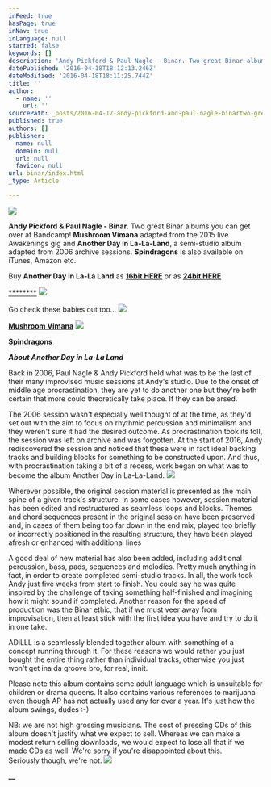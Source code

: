 ```yaml
---
inFeed: true
hasPage: true
inNav: true
inLanguage: null
starred: false
keywords: []
description: 'Andy Pickford & Paul Nagle - Binar. Two great Binar albums you can get over at Bandcamp! Mushroom Vimana adapted from the 2015 live Awakenings gig and Another Day in La-La-Land, a semi-studio album adapted from 2006 archive sessions. Spindragons is also available on iTunes, Amazon etc.'
datePublished: '2016-04-18T18:12:13.246Z'
dateModified: '2016-04-18T18:11:25.744Z'
title: ''
author:
  - name: ''
    url: ''
sourcePath: _posts/2016-04-17-andy-pickford-and-paul-nagle-binartwo-great-binar-albums-yo.md
published: true
authors: []
publisher:
  name: null
  domain: null
  url: null
  favicon: null
url: binar/index.html
_type: Article

---
```

![](https://the-grid-user-content.s3-us-west-2.amazonaws.com/422af8ca-717b-4407-a48d-29259acb0398.jpg)

**Andy Pickford & Paul Nagle - Binar**. Two great Binar albums you can get over at Bandcamp! **Mushroom Vimana** adapted from the 2015 live Awakenings gig and **Another Day in La-La-Land**, a semi-studio album adapted from 2006 archive sessions. **Spindragons** is also available on iTunes, Amazon etc.

Buy **Another Day in La-La Land** as **[16bit HERE][0]** or as **[24bit HERE][1]**

[****][0][****][1]
![](https://s3-us-west-2.amazonaws.com/the-grid-img/p/459f9f767e9c8698fc1d0172ba4cb55e0b7ad472.jpg)

Go check these babies out too...
![](https://the-grid-user-content.s3-us-west-2.amazonaws.com/95400300-cd14-492f-aa7f-4894bf91250c.jpg)

**[Mushroom Vimana][2]**
![](https://the-grid-user-content.s3-us-west-2.amazonaws.com/b42d77e4-99a5-4446-a379-0056c3f6eb3d.jpg)

**[Spindragons][3]**

**_About Another Day in La-La Land_**

Back in 2006, Paul Nagle & Andy Pickford held what was to be the last of their many improvised music sessions at Andy's studio. Due to the onset of middle age procrastination, they are yet to do another one but they're both certain that more could theoretically take place. If they can be arsed.

The 2006 session wasn't especially well thought of at the time, as they'd set out with the aim to focus on rhythmic percussion and minimalism and they weren't sure it had the desired outcome. As procrastination took its toll, the session was left on archive and was forgotten. At the start of 2016, Andy rediscovered the session and noticed that these were in fact ideal backing tracks and building blocks for something to be constructed upon. And thus, with procrastination taking a bit of a recess, work began on what was to become the album Another Day in La-La-Land.
![](https://the-grid-user-content.s3-us-west-2.amazonaws.com/d51a219c-9f8a-45fc-8a0b-28371f2056e7.jpg)

Wherever possible, the original session material is presented as the main spine of a given track's structure. In some cases however, session material has been edited and restructured as seamless loops and blocks. Themes and chord sequences present in the original session have been preserved and, in cases of them being too far down in the end mix, played too briefly or incorrectly positioned in the resulting structure, they have been played afresh or enhanced with additional lines

A good deal of new material has also been added, including additional percussion, bass, pads, sequences and melodies. Pretty much anything in fact, in order to create completed semi-studio tracks. In all, the work took Andy just five weeks from start to finish. You could say he was quite inspired by the challenge of taking something half-finished and imagining how it might sound if completed. Another reason for the speed of production was the Binar ethic, that if we must veer away from improvisation, then at least stick with the first idea you have and try to do it in one take.

ADiLLL is a seamlessly blended together album with something of a concept running through it. For these reasons we would rather you just bought the entire thing rather than individual tracks, otherwise you just won't get ina da groove bro, for real, innit.

Please note this album contains some adult language which is unsuitable for children or drama queens. It also contains various references to marijuana even though AP has not actually used any for over a year. It's just how the album swings, dudes :-)

NB: we are not high grossing musicians. The cost of pressing CDs of this album doesn't justify what we expect to sell. Whereas we can make a modest return selling downloads, we would expect to lose all that if we made CDs as well. We're sorry if you're disappointed about this.  
Seriously though, we're not.
![](https://the-grid-user-content.s3-us-west-2.amazonaws.com/32871314-364e-4f3a-9eb6-7288504e7e47.jpg)

**__**

[0]: https://andypickford1.bandcamp.com/album/another-day-in-la-la-land-16bit
[1]: https://andypickford1.bandcamp.com/album/another-day-in-la-la-land-24bit
[2]: https://andypickford1.bandcamp.com/album/mushroom-vimana
[3]: http://www.amazon.co.uk/Spindragons-2011-Remaster-Binar-x/dp/B0062TSK0K/ref=sr_1_2?ie=UTF8&qid=1460984595&sr=8-2&keywords=spindragons